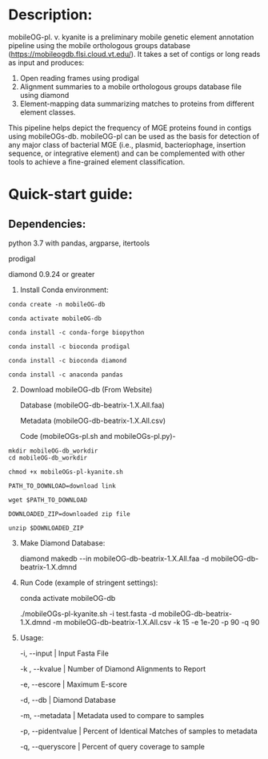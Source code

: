 # Description:

mobileOG-pl. v. kyanite is a preliminary mobile genetic element annotation pipeline using the mobile orthologous groups database (https://mobileogdb.flsi.cloud.vt.edu/). It takes a set of contigs or long reads as input and produces:

1)	Open reading frames using prodigal
2)	Alignment summaries to a mobile orthologous groups database file using diamond
3)	Element-mapping data summarizing matches to proteins from different element classes. 

This pipeline helps depict the frequency of MGE proteins found in contigs using mobileOGs-db. mobileOG-pl can be used as the basis for detection of any major class of bacterial MGE (i.e., plasmid, bacteriophage, insertion sequence, or integrative element) and can be complemented with other tools to achieve a fine-grained element classification. 


# Quick-start guide:
## Dependencies: 

python 3.7 with pandas, argparse, itertools

prodigal 

diamond 0.9.24 or greater

1.	 Install Conda environment:

	conda create -n mobileOG-db

	conda activate mobileOG-db

	conda install -c conda-forge biopython

	conda install -c bioconda prodigal
	
	conda install -c bioconda diamond
	
	conda install -c anaconda pandas

2.	 Download mobileOG-db (From Website)
	
		Database (mobileOG-db-beatrix-1.X.All.faa)
	
		Metadata (mobileOG-db-beatrix-1.X.All.csv)
	
		Code (mobileOGs-pl.sh and mobileOGs-pl.py)-
	
		
	mkdir mobileOG-db_workdir
	cd mobileOG-db_workdir
	
	chmod +x mobileOGs-pl-kyanite.sh
	
	PATH_TO_DOWNLOAD=download link

	wget $PATH_TO_DOWNLOAD 

	DOWNLOADED_ZIP=downloaded zip file

	unzip $DOWNLOADED_ZIP

3. 	Make Diamond Database:

	diamond makedb --in mobileOG-db-beatrix-1.X.All.faa -d mobileOG-db-beatrix-1.X.dmnd

4. 	Run Code (example of stringent settings):

	conda activate mobileOG-db
	
	./mobileOGs-pl-kyanite.sh -i test.fasta -d mobileOG-db-beatrix-1.X.dmnd -m mobileOG-db-beatrix-1.X.All.csv -k 15 -e 1e-20 -p 90 -q 90
	
5. 	Usage:

	-i, --input | Input Fasta File
	
	-k , --kvalue | Number of Diamond Alignments to Report
	
	-e, --escore | Maximum E-score
	
	-d, --db | Diamond Database
	
	-m, --metadata |  Metadata used to compare to samples
	
	-p, --pidentvalue |  Percent of Identical Matches of samples to metadata
	
	-q, --queryscore |  Percent of query coverage to sample
